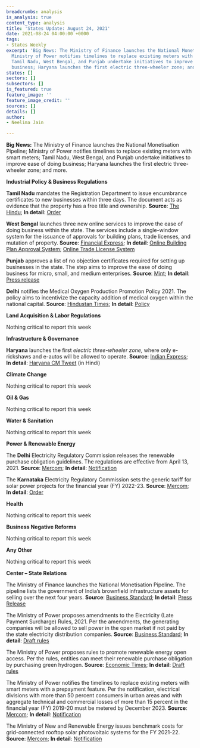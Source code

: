 ```yaml
---
breadcrumbs: analysis
is_analysis: true
content_type: analysis
title: 'States Update: August 24, 2021'
date: 2021-08-24 04:00:00 +0000
tags:
- States Weekly
excerpt: 'Big News: The Ministry of Finance launches the National Monetisation Pipeline;
  Ministry of Power notifies timelines to replace existing meters with smart meters;
  Tamil Nadu, West Bengal, and Punjab undertake initiatives to improve ease of doing
  business; Haryana launches the first electric three-wheeler zone; and more.'
states: []
sectors: []
subsectors: []
is_featured: true
feature_image: ''
feature_image_credit: ''
sources: []
details: []
author:
- Neelima Jain

---
```

**Big News:** The Ministry of Finance launches the National Monetisation Pipeline; Ministry of Power notifies timelines to replace existing meters with smart meters; Tamil Nadu, West Bengal, and Punjab undertake initiatives to improve ease of doing business; Haryana launches the first electric three-wheeler zone; and more.

**Industrial Policy & Business Regulations**

**Tamil Nadu** mandates the Registration Department to issue encumbrance certificates to new businesses within three days. The document acts as evidence that the property has a free title and ownership. **Source**: [The Hindu](https://www.thehindu.com/news/national/tamil-nadu/tamil-nadu-government-services-made-business-friendly/article36026101.ece); **In detail**: [Order](https://cms.tn.gov.in/sites/default/files/go/ind_e_197_2021.pdf)

**West Bengal** launches three new online services to improve the ease of doing business within the state. The services include a single-window system for the issuance of approvals for building plans, trade licenses, and mutation of property. **Source**: [Financial Express](https://www.financialexpress.com/economy/ease-of-doing-business-west-bengal-rolls-out-three-new-online-services/2312117/); **In detail**: [Online Building Plan Approval System](https://obpsudma.wb.gov.in/); [Online Trade License System](https://www.wburbanservices.gov.in/page/cms/trade_license_about_service_71746e)

**Punjab** approves a list of no objection certificates required for setting up businesses in the state. The step aims to improve the ease of doing business for micro, small, and medium enterprises. **Source**: [Mint](https://www.livemint.com/news/india/punjab-updates-list-of-nocs-required-to-set-up-a-factory-in-the-state-check-details-11629166634342.html); **In detail**: [Press release](http://diprpunjab.gov.in/?q=content/capt-amarinder-led-punjab-cabinet-approves-list-nocs-msmes-boost-ease-business)

**Delhi** notifies the Medical Oxygen Production Promotion Policy 2021. The policy aims to incentivize the capacity addition of medical oxygen within the national capital. **Source**: [Hindustan Times](https://www.hindustantimes.com/cities/delhi-news/delhi-notifies-policy-to-incentivise-medical-oxygen-production-transportation-101629469685876.html); **In detail**: [Policy](https://egazette.nic.in/WriteReadData/2021/229173.pdf)

**Land Acquisition & Labor Regulations**

Nothing critical to report this week

**Infrastructure & Governance**

**Haryana** launches the first _electric three-wheeler zone,_ where only e-rickshaws and e-autos will be allowed to operate. **Source**: [Indian Express](https://indianexpress.com/article/cities/delhi/haryana-cm-launches-gurgaons-first-electric-three-wheeler-zone-7456547/); **In detail**: [Haryana CM Tweet](https://twitter.com/mlkhattar/status/1427188098329317380?s=20) (in Hindi)

**Climate Change**

Nothing critical to report this week

**Oil & Gas**

Nothing critical to report this week

**Water & Sanitation**

Nothing critical to report this week

**Power & Renewable Energy**

The **Delhi** Electricity Regulatory Commission releases the renewable purchase obligation guidelines. The regulations are effective from April 13, 2021. **Source**: [Mercom](https://mercomindia.com/delhi-regulatory-commission-renewable-guidelines/); **In detail**: [Notification](http://www.derc.gov.in/sites/default/files/DERC%20RPO%20and%20REC%20Framework%20implementation%202021.pdf)

The **Karnataka** Electricity Regulatory Commission sets the generic tariff for solar power projects for the financial year (FY) 2022-23. **Source**: [Mercom](https://mercomindia.com/generic-tariff-rooftop-solar-10-kw-increased-%e2%82%b94-02-kwh-karnataka/); **In detail**: [Order](https://karunadu.karnataka.gov.in/kerc/Tariff%20Order%202021/Determination%20of%20Tariff%20in%20respect%20of%20Solar%20Power%20Projects%20including%20SRTPV%20for%20FY%2022%20to%20FY23.pdf)

**Health**

Nothing critical to report this week

**Business Negative Reforms**

Nothing critical to report this week

**Any Other**

Nothing critical to report this week

**Center – State Relations**

The Ministry of Finance launches the National Monetisation Pipeline. The pipeline lists the government of India’s brownfield infrastructure assets for selling over the next four years. **Source**: [Business Standard](https://www.business-standard.com/article/economy-policy/fm-announces-plan-to-monetise-assets-realise-rs-6-trillion-till-2024-25-121082300923_1.html); **In detail**: [Press Release](https://pib.gov.in/PressReleseDetail.aspx?PRID=1748297)

The Ministry of Power proposes amendments to the Electricity (Late Payment Surcharge) Rules, 2021. Per the amendments, the generating companies will be allowed to sell power in the open market if not paid by the state electricity distribution companies. **Source**: [Business Standard](https://www.business-standard.com/article/economy-policy/gencos-to-be-allowed-to-sell-power-in-open-market-if-not-paid-by-discoms-121081900906_1.html); **In detail**: [Draft rules](https://powermin.gov.in/sites/default/files/webform/notices/Seeking_comments_on_Draft_Electricity_Late_Payment_Surcharge_Amendment_Rules_2021.pdf)

The Ministry of Power proposes rules to promote renewable energy open access. Per the rules, entities can meet their renewable purchase obligation by purchasing green hydrogen. **Source**: [Economic Times](https://energy.economictimes.indiatimes.com/news/renewable/green-hydrogen-purchase-to-count-as-rpo-power-ministry-draft-rules/85389411); **In detail**: [Draft rules](https://powermin.gov.in/sites/default/files/webform/notices/Seeking_comments_on_Draft_Electricity_Promoting_renewable_energy_through_Green_Energy_Open_Access%20_Rules_2021.pdf)

The Ministry of Power notifies the timelines to replace existing meters with smart meters with a prepayment feature. Per the notification, electrical divisions with more than 50 percent consumers in urban areas and with aggregate technical and commercial losses of more than 15 percent in the financial year (FY) 2019-20 must be metered by December 2023. **Source**: [Mercom](https://mercomindia.com/power-ministry-smart-meters-notification/); **In detail**: [Notification](https://egazette.nic.in/WriteReadData/2021/229126.pdf)

The Ministry of New and Renewable Energy issues benchmark costs for grid-connected rooftop solar photovoltaic systems for the FY 2021-22. **Source**: [Mercom](https://mercomindia.com/mnre-benchmark-costs-rooftop-solar-fy-2022/); **In detail**: [Notification](https://mnre.gov.in/img/documents/uploads/file_f-1629353920466.pdf)
